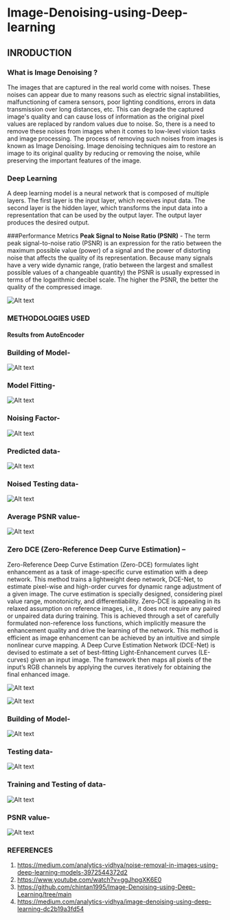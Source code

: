 
# Image-Denoising-using-Deep-learning

## INRODUCTION

### What is Image Denoising ?
The images that are captured in the real world come with noises. These noises can appear due to many reasons such as electric signal instabilities, malfunctioning of camera sensors, poor lighting conditions, errors in data transmission over long distances, etc. This can degrade the captured image's quality and can cause loss of information as the original pixel values are replaced by random values due to noise. So, there is a need to remove these noises from images when it comes to low-level vision tasks and image processing. The process of removing such noises from images is known as Image Denoising. Image denoising techniques aim to restore an image to its original quality by reducing or removing the noise, while preserving the important features of the image.

### Deep Learning
A deep learning model is a neural network that is composed of multiple layers. The first layer is the input layer, which receives input data. The second layer is the hidden layer, which transforms the input data into a representation that can be used by the output layer. The output layer produces the desired output.

###Performance Metrics
**Peak Signal to Noise Ratio (PSNR)** - The term peak signal-to-noise ratio (PSNR) is an expression for the ratio between the maximum possible value (power) of a signal and the power of distorting noise that affects the quality of its representation.  Because many signals have a very wide dynamic range, (ratio between the largest and smallest possible values of a changeable quantity) the PSNR is usually expressed in terms of the logarithmic decibel scale. The higher the PSNR, the better the quality of the compressed image.

![Alt text](https://imgs.search.brave.com/RaSB2gP-JSH6-GRaQtoCcCQdE5NjAtJ3Q_FSuOk6wFk/rs:fit:860:0:0/g:ce/aHR0cHM6Ly93d3cu/cGFudGVjaHNvbHV0/aW9ucy5uZXQvd3At/Y29udGVudC91cGxv/YWRzLzIwMTMvMTEv/cHNuci1hbmQtbXNl/LnBuZw)
                         
### METHODOLOGIES USED
#### Results from AutoEncoder

### Building of Model-
![Alt text](https://i.ibb.co/S3Pp5VL/Auto-Encoder-Model.png)
 
### Model Fitting-
![Alt text](https://i.ibb.co/d4sG2b5/Auto-Encoder-Model-Fitting.png)
 
### Noising Factor-
![Alt text](https://i.ibb.co/L0DVwLk/Auto-Encoder-Noise-Factor.png)

### Predicted data-
![Alt text](https://i.ibb.co/2MZJ0kS/Auto-Encoder-Predicted-Data.png)

### Noised Testing data-
![Alt text](https://i.ibb.co/ZN9Y9Qt/Auto-Encoder-Testing-Data.png)

### Average PSNR value-
![Alt text](https://i.ibb.co/47zHkJy/Auto-Encoder-PSNR-AVERAGE.png)
 

### Zero DCE (Zero-Reference Deep Curve Estimation) –
Zero-Reference Deep Curve Estimation (Zero-DCE) formulates light enhancement as a task of image-specific curve estimation with a deep network. This method trains a lightweight deep network, DCE-Net, to estimate pixel-wise and high-order curves for dynamic range adjustment of a given image. The curve estimation is specially designed, considering pixel value range, monotonicity, and differentiability. Zero-DCE is appealing in its relaxed assumption on reference images, i.e., it does not require any paired or unpaired data during training. This is achieved through a set of carefully formulated non-reference loss functions, which implicitly measure the enhancement quality and drive the learning of the network. This method is efficient as image enhancement can be achieved by an intuitive and simple nonlinear curve mapping. A Deep Curve Estimation Network (DCE-Net) is devised to estimate a set of best-fitting Light-Enhancement curves (LE-curves) given an input image. The framework then maps all pixels of the input’s RGB channels by applying the curves iteratively for obtaining the final enhanced image.
 

![Alt text](https://i.ibb.co/QXXpXH7/DCE-Explain2.png)

![Alt text](https://i.ibb.co/6tyqvV7/DCE-Explain.png)

### Building of Model-
![Alt text](https://i.ibb.co/RypqcB4/DCE-Model.png)

### Testing data-
![Alt text](https://i.ibb.co/JpGXsJV/DCE-Dataset.png)

### Training and Testing of data-
![Alt text](https://i.ibb.co/zSFRNVz/DCE-Training-and-Testing.png)

### PSNR value-
![Alt text](https://i.ibb.co/y4QRrj5/DCE-PSNR.jpg)
 


### REFERENCES
1.	https://medium.com/analytics-vidhya/noise-removal-in-images-using-deep-learning-models-3972544372d2
2.	https://www.youtube.com/watch?v=ggJhpgXK6E0
3.	https://github.com/chintan1995/Image-Denoising-using-Deep-Learning/tree/main
4.	https://medium.com/analytics-vidhya/image-denoising-using-deep-learning-dc2b19a3fd54
